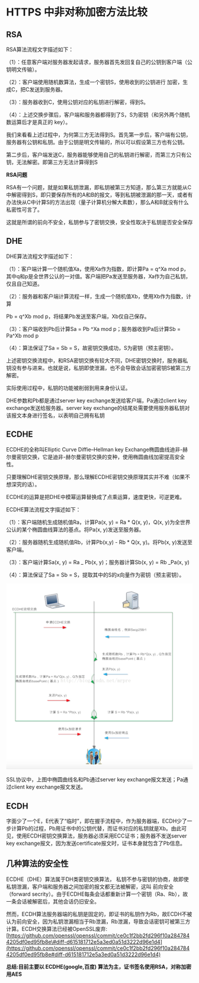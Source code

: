 # HTTPS 中非对称加密方法比较

## RSA

RSA算法流程文字描述如下：

（1）：任意客户端对服务器发起请求，服务器首先发回复自己的公钥到客户端（公钥明文传输）。

（2）：客户端使用随机数算法，生成一个密钥S，使用收到的公钥进行 加密，生成C，把C发送到服务器。

（3）：服务器收到C，使用公钥对应的私钥进行解密，得到S。

（4）：上述交换步骤后，客户端和服务器都得到了S，S为密钥（和另外两个随机数运算后才是真正的 key）。

我们来看看上述过程中，为何第三方无法得到S。首先第一步后，客户端有公钥，服务器有公钥和私钥。由于公钥是明文传输的，所以可以假设第三方也有公钥。

第二步后，客户端发送C，服务器能够使用自己的私钥进行解密，而第三方只有公钥，无法解密。即第三方无法计算得到S

**RSA问题**

RSA有一个问题，就是如果私钥泄漏，即私钥被第三方知道，那么第三方就能从C中解密得到S，即只要保存所有的A和B的报文，等到私钥被泄漏的那一天，或者有办法快从C中计算S的方法出现（量子计算机分解大素数），那么A和B就没有什么私密性可言了。

这就是所谓的前向不安全，私钥参与了密钥交换，安全性取决于私钥是否安全保存

## DHE

DHE算法流程文字描述如下：

（1）：客户端计算一个随机值Xa，使用Xa作为指数，即计算Pa = q^Xa mod p，其中q和p是全世界公认的一对值。客户端把Pa发送至服务器，Xa作为自己私钥，仅且自己知道。

（2）：服务器和客户端计算流程一样，生成一个随机值Xb，使用Xb作为指数，计算

Pb = q^Xb mod p，将结果Pb发送至客户端，Xb仅自己保存。

（3）：客户端收到Pb后计算Sa = Pb ^Xa mod p；服务器收到Pa后计算Sb = Pa^Xb mod p

（4）：算法保证了Sa = Sb = S，故密钥交换成功，S为密钥（预主密钥）。

上述密钥交换流程中，和RSA密钥交换有较大不同，DHE密钥交换时，服务器私钥没有参与进来。也就是说，私钥即使泄漏，也不会导致会话加密密钥S被第三方解密。

实际使用过程中，私钥的功能被削弱到用来身份认证。

DHE参数和Pb都是通过server key exchange发送给客户端，Pa通过client key exchange发送给服务器。server key exchange的结尾处需要使用服务器私钥对该报文本身进行签名，以表明自己拥有私钥

## ECDHE

ECDHE的全称叫Elliptic Curve Diffie–Hellman key Exchange椭圆曲线迪非-赫尔曼密钥交换，它是迪非-赫尔曼密钥交换的变种，使用椭圆曲线加密提高安全性。

只要理解DHE密钥交换原理，那么理解ECDHE密钥交换原理其实并不难（如果不想深究的话）。

ECDHE的运算是把DHE中模幂运算替换成了点乘运算，速度更快，可逆更难。

ECDHE算法流程文字描述如下：

（1）：客户端随机生成随机值Ra，计算Pa\(x, y\) = Ra \* Q\(x, y\)，Q\(x, y\)为全世界公认的某个椭圆曲线算法的基点。将Pa\(x, y\)发送至服务器。

（2）：服务器随机生成随机值Rb，计算Pb\(x,y\) - Rb \* Q\(x, y\)。将Pb\(x, y\)发送至客户端。

（3）：客户端计算Sa\(x, y\) = Ra _ Pb\(x, y\)；服务器计算Sb\(x, y\) = Rb _Pa\(x, y\)

（4）：算法保证了Sa = Sb = S，提取其中的S的x向量作为密钥（预主密钥）。

![image-20190620232039177](hdsuan-fa.assets/image-20190620232039177.png)

SSL协议中，上图中椭圆曲线名和Pb通过server key exchange报文发送；Pa通过client key exchange报文发送。

## ECDH

字面少了一个E，E代表了“临时”，即在握手流程中，作为服务器端，ECDH少了一步计算Pb的过程，Pb用证书中的公钥代替，而证书对应的私钥就是Xb。由此可见，使用ECDH密钥交换算法，服务器必须采用ECC证书；服务器不发送server key exchange报文，因为发送certificate报文时，证书本身就包含了Pb信息。

## 几种算法的安全性

ECDHE（DHE）算法属于DH类密钥交换算法， 私钥不参与密钥的协商，故即使私钥泄漏，客户端和服务器之间加密的报文都无法被解密，这叫 前向安全（forward secrity）。由于ECDHE每条会话都重新计算一个密钥（Ra、Rb），故一条会话被解密后，其他会话仍旧安全。

然而，ECDH算法服务器端的私钥是固定的，即证书的私钥作为Rb，故ECDH不被认为前向安全，因为私钥泄漏相当于Rb泄漏，Rb泄漏，导致会话密钥可被第三方计算。ECDH交换算法已经被OpenSSL废弃:[https://github.com/openssl/openssl/commit/ce0c1f2bb2fd296f10a2847844205df0ed95fb8e\#diff-d615181712e5a3ed0a51d3222d96e1d4](https://github.com/openssl/openssl/commit/ce0c1f2bb2fd296f10a2847844205df0ed95fb8e#diff-d615181712e5a3ed0a51d3222d96e1d4)

**总结:目前主要以 ECDHE\(google,百度\) 算法为主，证书签名使用RSA，对称加密用AES**

